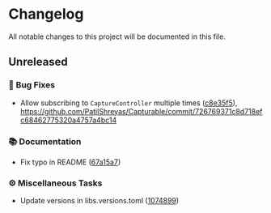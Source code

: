 # Changelog

All notable changes to this project will be documented in this file.

## Unreleased

### 🐛 Bug Fixes

- Allow subscribing to `CaptureController` multiple times ([c8e35f5](c8e35f59c3270ad4bb7f261dff9f15c1c2cc54bc)), https://github.com/PatilShreyas/Capturable/commit/726769371c8d718efc68462775320a4757a4bc14

### 📚 Documentation

- Fix typo in README ([67a15a7](67a15a79a023f41904c8b25d06cda3df071f2d2b))

### ⚙️ Miscellaneous Tasks

- Update versions in libs.versions.toml ([1074899](1074899594625ef299b8bfcdd250af64a6fdf9f8))

<!-- generated by git-cliff -->
